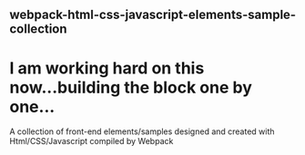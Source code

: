 ## webpack-html-css-javascript-elements-sample-collection
# I am working hard on this now...building the block one by one...
A collection of front-end elements/samples designed and created with Html/CSS/Javascript compiled by Webpack

